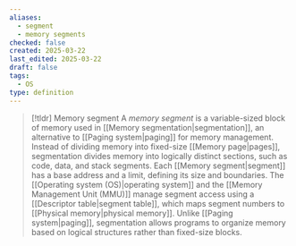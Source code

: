```yaml
---
aliases:
  - segment
  - memory segments
checked: false
created: 2025-03-22
last_edited: 2025-03-22
draft: false
tags:
  - OS
type: definition
---
```

>[!tldr] Memory segment
>A _memory segment_ is a variable-sized block of memory used in [[Memory segmentation|segmentation]], an alternative to [[Paging system|paging]] for memory management. Instead of dividing memory into fixed-size [[Memory page|pages]], segmentation divides memory into logically distinct sections, such as code, data, and stack segments. Each [[Memory segment|segment]] has a base address and a limit, defining its size and boundaries. The [[Operating system (OS)|operating system]] and the [[Memory Management Unit (MMU)]] manage segment access using a [[Descriptor table|segment table]], which maps segment numbers to [[Physical memory|physical memory]]. Unlike [[Paging system|paging]], segmentation allows programs to organize memory based on logical structures rather than fixed-size blocks.
